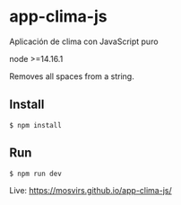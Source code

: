 # app-clima-js
Aplicación de clima con JavaScript puro

node >=14.16.1

Removes all spaces from a string.

## Install

```
$ npm install 
```
## Run

```
$ npm run dev
```

Live:
https://mosvirs.github.io/app-clima-js/
